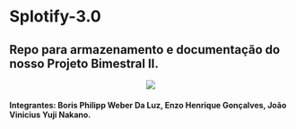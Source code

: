 # Splotify-3.0
## Repo para armazenamento e documentação do nosso Projeto Bimestral II.

<p align="center">
  <img src="https://github.com/BorisPhilipp/Splotify-3.0/assets/129879125/78d5b765-4846-4c1a-aab7-ca5275e21c5f">
</p>

#### Integrantes: Boris Philipp Weber Da Luz, Enzo Henrique Gonçalves, João Vinicius Yuji Nakano.
